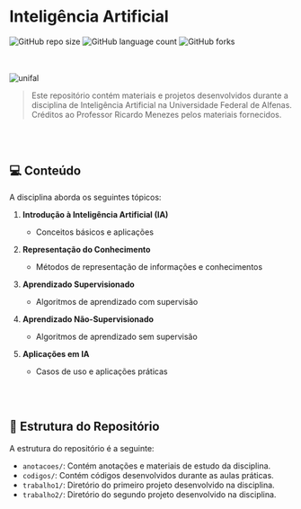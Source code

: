 # Inteligência Artificial

![GitHub repo size](https://img.shields.io/github/repo-size/giovananog/inteligencia-artificial?style=for-the-badge)
![GitHub language count](https://img.shields.io/github/languages/count/giovananog/inteligencia-artificial?style=for-the-badge)
![GitHub forks](https://img.shields.io/github/forks/giovananog/inteligencia-artificial?style=for-the-badge)

<br><br>
<img src="https://www.unifal-mg.edu.br/portal2/wp-content/uploads/sites/52/2018/04/cropped-logo-unifal-1.png" alt="unifal">

> Este repositório contém materiais e projetos desenvolvidos durante a disciplina de Inteligência Artificial na Universidade Federal de Alfenas. Créditos ao Professor Ricardo Menezes pelos materiais fornecidos.

<br><br>
## 💻 Conteúdo

A disciplina aborda os seguintes tópicos:

1. **Introdução à Inteligência Artificial (IA)**
   - Conceitos básicos e aplicações

2. **Representação do Conhecimento**
   - Métodos de representação de informações e conhecimentos

3. **Aprendizado Supervisionado**
   - Algoritmos de aprendizado com supervisão

4. **Aprendizado Não-Supervisionado**
   - Algoritmos de aprendizado sem supervisão

5. **Aplicações em IA**
   - Casos de uso e aplicações práticas

<br><br>
## 📁 Estrutura do Repositório

A estrutura do repositório é a seguinte:

- `anotacoes/`: Contém anotações e materiais de estudo da disciplina.
- `codigos/`: Contém códigos desenvolvidos durante as aulas práticas.
- `trabalho1/`: Diretório do primeiro projeto desenvolvido na disciplina.
- `trabalho2/`: Diretório do segundo projeto desenvolvido na disciplina.
